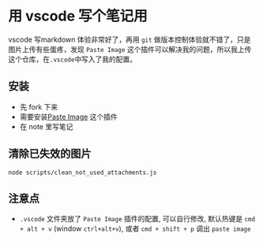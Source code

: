 # 用 vscode 写个笔记用

vscode 写markdown 体验非常好了，再用 `git` 做版本控制体验就不错了，只是图片上传有些蛋疼，发现 `Paste Image` 这个插件可以解决我的问题，所以我上传这个仓库，在`.vscode`中写入了我的配置。
## 安装

- 先 fork 下来
- 需要安装[Paste Image](https://marketplace.visualstudio.com/items?itemName=mushan.vscode-paste-image) 这个插件
- 在 note 里写笔记

## 清除已失效的图片

```shell
node scripts/clean_not_used_attachments.js
```

## 注意点

- `.vscode` 文件夹放了 `Paste Image` 插件的配置, 可以自行修改, 默认热键是 `cmd + alt + v` (window `ctrl+alt+v`), 或者 `cmd + shift + p` 调出 `paste image`

